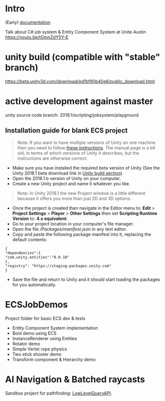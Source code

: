 # Intro

(Early) [documentation](Documentation/index.md)

Talk about C# job system & Entity Component System at Unite Austin
https://youtu.be/tGmnZdY5Y-E

# unity build (compatible with "stable" branch)
https://beta.unity3d.com/download/ed1bf90b40e6/public_download.html

# active development against master
unity source code branch: 2018.1/scripting/jobsystem/playground

## Installation guide for blank ECS project

> Note: If you want to have multiple versions of Unity on one machine then you need to follow [these instructions](https://docs.unity3d.com/462/Documentation/Manual/InstallingMultipleVersionsofUnity.html). The manual page is a bit old, in terms of which versions of Unity it describes, but the instructions are otherwise correct.

* Make sure you have installed the required beta version of Unity (See the Unity 2018.1 beta download link in [Unity build section](#unity-build)).
* Open the 2018.1.b version of Unity on your computer.
* Create a new Unity project and name it whatever you like. 

> Note: In Unity 2018.1 the new Project window is a little different because it offers you more than just 2D and 3D options.

* Once the project is created then navigate in the Editor menu to: __Edit__ > __Project Settings__ > __Player__ > __Other Settings__ then set __Scripting Runtime Version__ to: __4.x equivalent__. 
* Go to your project location in your computer's file manager.
* Open the file _<project-name>/Packages/manifest.json_ in any text editor.
* Copy and paste the following package manifest into it, replacing the default contents:

```
{
"dependencies":{
"com.unity.entities":"0.0.10"
},
"registry": "https://staging-packages.unity.com"
}
```

* Save the file and return to Unity and it should start loading the packages for you automatically.

# ECSJobDemos
Project folder for basic ECS dev & tests
* Entity Component System implementation
* Boid demo using ECS
* InstanceRenderer using Entities
* Rotator demo
* Simple Verlet rope physics
* Two stick shooter demo
* Transform component & Hierarchy demo

# AI Navigation & Batched raycasts
Sandbox project for pathfinding: [LowLevelQueryAPI](UnstablePrototypes/LowLevelQueryAPI).
<!--stackedit_data:
 eyJoaXN0b3J5IjpbMjQ5NjkxMjUzLDE4MjYzOTE4MzcsMjQ5Nj
 kxMjUzLDE4MjYzOTE4MzddfQ==
 -->

